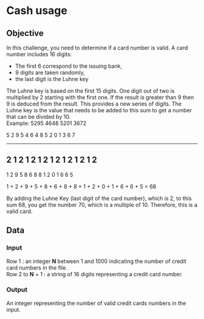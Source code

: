 # Cash usage

## Objective

In this challenge, you need to determine if a card number is valid. A card number includes 16 digits:

* The first 6 correspond to the issuing bank,
* 9 digits are taken randomly,
* the last digit is the Luhne key

The Luhne key is based on the first 15 digits. One digit out of two is multiplied by 2 starting with the first one. If the result is greater than 9 then 9 is deduced from the result. This provides a new series of digits. The Luhne key is the value that needs to be added to this sum to get a number that can be divided by 10.  
Example: 5295 4648 5201 3672   
  
 5 2 9 5  4 6 4 8  5 2 0 1  3 6 7  
 * * * *  * * * *  * * * *  * * *  
 2 1 2 1  2 1 2 1  2 1 2 1  2 1 2  
 --------------------------------  
 1 2 9 5  8 6 8 8  1 2 0 1  6 6 5  
  
1 + 2 + 9 + 5 + 8 + 6 + 8 + 8 + 1 + 2 + 0 + 1 + 6 + 6 + 5 = 68  
  
By adding the Luhne Key (last digit of the card number), which is 2, to this sum 68, you get the number 70, which is a multiple of 10. Therefore, this is a valid card.

## Data

### Input
Row 1 : an integer **N** between 1 and 1000 indicating the number of credit card numbers in the file.  
Row 2 to **N** + 1 : a string of 16 digits representing a credit card number.

### Output
An integer representing the number of valid credit cards numbers in the input.